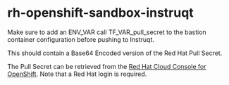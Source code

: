 # rh-openshift-sandbox-instruqt

Make sure to add an ENV_VAR call TF_VAR_pull_secret to the bastion container configuration before pushing to Instruqt.

This should contain a Base64 Encoded version of the Red Hat Pull Secret.

The Pull Secret can be retrieved from the [Red Hat Cloud Console for OpenShift](https://console.redhat.com/openshift). Note that a Red Hat login is required.
